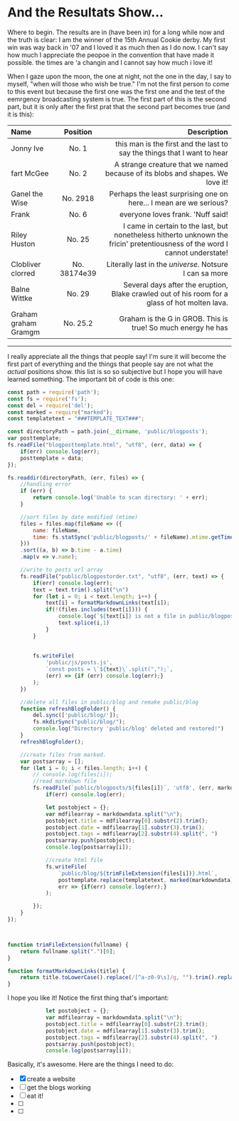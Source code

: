 # And the Resultats Show...

Where to begin. The results are in (have been in) for a long while now and the truth is clear: I am the winner of the 15th Annual Cookie derby. My first win was way back in '07 and I loved it as much then as I do now. I can't say how much I appreciate the peopoe in the convention that have made it possible. the times are 'a changin and I cannot say how much i love it!

When I gaze upon the moon, the one at night, not the one in the day, I say to myself, "when will those who wish be true." I'm not the first person to come to this event but because the first one was the first one and the test of the eemrgency broadcasting system is true. The first part of this is the second part, but it is only after the first prat that the second part becomes true (and it is this):



| Name | Position | Description |
| :--- | :---: | ---: |
| Jonny Ive | No. 1 | this man is the first and the last to say the things that I want to hear |
| fart McGee | No. 2 | A strange creature that we named because of its blobs and shapes. We love it! |
| Ganel the Wise | No. 2918 | Perhaps the least surprising one on here... I mean are we serious? |
| Frank | No. 6 | everyone loves frank. 'Nuff said! |
| Riley Huston | No. 25 | I came in certain to the last, but nonetheless hitherto unknown the fricin' pretentiousness of the word I cannot understate! | 
| Clobliver clorred | No. 38174e39 | Literally last in the *universe*. Notsure I can sa more | 
| Balne Wittke | No. 29 | Several days after the eruption, Blake crawled out of his room for a glass of hot molten lava. |
| Graham graham Gramgm | No. 25.2 | Graham is the G in GROB. This is true! So much energy he has |

---------------------------
I really appreciate all the things that people say! I'm sure it will become the first part of everything and the things that people say are not what the *actual* positions show. this list is so so subjective but I hope you will have learned something. The important bit of code is this one: 

```js
const path = require('path');
const fs = require('fs');
const del = require('del');
const marked = require("marked");
const templatetext = "###TEMPLATE_TEXT###";

const directoryPath = path.join(__dirname, 'public/blogposts');
var posttemplate;
fs.readFile("blogposttemplate.html", "utf8", (err, data) => {
    if(err) console.log(err);
    posttemplate = data;
});

fs.readdir(directoryPath, (err, files) => {
    //handling error
    if (err) {
        return console.log('Unable to scan directory: ' + err);
    }

    //sort files by date modified (mtime)
    files = files.map(fileName => ({
        name: fileName,
        time: fs.statSync('public/blogposts/' + fileName).mtime.getTime()
    }))
    .sort((a, b) => b.time - a.time)
    .map(v => v.name);

    //write to posts url array
    fs.readFile("public/blogpostorder.txt", "utf8", (err, text) => {
        if(err) console.log(err);
        text = text.trim().split("\n")
        for (let i = 0; i < text.length; i++) {
            text[i] = formatMarkdownLinks(text[i]);
            if(!(files.includes(text[i]))) {
                console.log(`${text[i]} is not a file in public/blogposts`);
                text.splice(i,1)
            }
        }
        
    
        fs.writeFile(
            'public/js/posts.js',
            `const posts = \`${text}\`.split(",");`,
            (err) => {if (err) console.log(err);}
        );
    })

    //delete all files in public/blog and remake public/blog
    function refreshBlogFolder() {
        del.sync(['public/blog/']);
        fs.mkdirSync("public/blog/");
        console.log("Directory 'public/blog' deleted and restored!")
    }
    refreshBlogFolder();

    //create files from marked.
    var postsarray = [];
    for (let i = 0; i < files.length; i++) {
        // console.log(files[i]);
        //read markdown file
        fs.readFile(`public/blogposts/${files[i]}`, 'utf8', (err, markdowndata) => {
            if(err) console.log(err);

            let postobject = {};
            var mdfilearray = markdowndata.split("\n");
            postobject.title = mdfilearray[0].substr(2).trim();
            postobject.date = mdfilearray[1].substr(3).trim();
            postobject.tags = mdfilearray[2].substr(4).split(", ")
            postsarray.push(postobject);
            console.log(postsarray[i]);

            //create html file
            fs.writeFile(
                `public/blog/${trimFileExtension(files[i])}.html`,
                posttemplate.replace(templatetext, marked(markdowndata)).replace("###TEMPLATE_TITLE###", markdowndata.split("\n")[0].substr(2).trim() + " \\ Blog \\ Oliver Norred"),
                err => {if(err) console.log(err);}
            );

        });
    }
});



function trimFileExtension(fullname) {
    return fullname.split(".")[0];
}

function formatMarkdownLinks(title) {
    return title.toLowerCase().replace(/[^a-z0-9\s]/g, "").trim().replace(/\s+/g, "-").concat(".md");
}
```

I hope you like it! Notice the first thing that's important: 

```js
            let postobject = {};
            var mdfilearray = markdowndata.split("\n");
            postobject.title = mdfilearray[0].substr(2).trim();
            postobject.date = mdfilearray[1].substr(3).trim();
            postobject.tags = mdfilearray[2].substr(4).split(", ")
            postsarray.push(postobject);
            console.log(postsarray[i]);
```

Basically, it's awesome. Here are the things I need to do:

- [x] create a website
- [ ] get the blogs working
- [ ] eat it!
- [ ]
- [ ]